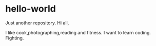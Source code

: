 # hello-world
Just another repository.
Hi all,

I like cook,photographing,reading and fitness.
I want to learn coding.
Fighting.

